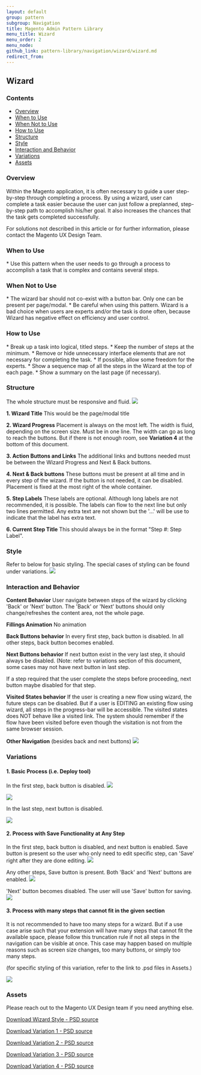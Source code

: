 ```yaml
---
layout: default
group: pattern
subgroup: Navigation
title: Magento Admin Pattern Library
menu_title: Wizard
menu_order: 2
menu_node: 
github_link: pattern-library/navigation/wizard/wizard.md
redirect_from: 
---
```


<h2> Wizard </h2>

<h3> Contents </h3>

* <a href="#overview">Overview</a>
* <a href="#when-to-use">When to Use</a>
* <a href="#when-not-to-use">When Not to Use</a>
* <a href="#how-to-use">How to Use</a>
* <a href="#structure">Structure</a>
* <a href="#style">Style</a>
* <a href="#interaction-and-behavior">Interaction and Behavior</a>
* <a href="#variations">Variations</a>
* <a href="#assets">Assets</a>


<h3 id="overview">Overview</h3>

Within the Magento application, it is often necessary to guide a user step-by-step through completing a process. By using a wizard, user can complete a task easier because the user can just follow a preplanned, step-by-step path to accomplish his/her goal. It also increases the chances that the task gets completed successfully.

For solutions not described in this article or for further information, please contact the Magento UX Design Team.

<h3 id="when-to-use">When to Use</h3>
* Use this pattern when the user needs to go through a process to accomplish a task that is complex and contains several steps. 

<h3 id="when-not-to-use">When Not to Use</h3>
* The wizard bar should not co-exist with a button bar. Only one can be present per page/modal.
* Be careful when using this pattern. Wizard is a bad choice when users are experts and/or the task is done often, because Wizard has negative effect on efficiency and user control.

<h3 id="how-to-use">How to Use</h3>
* Break up a task into logical, titled steps.
* Keep the number of steps at the minimum.
* Remove or hide unnecessary interface elements that are not necessary for completing the task.
* If possible, allow some freedom for the experts.
* Show a sequence map of all the steps in the Wizard at the top of each page.
* Show a summary on the last page (if necessary).

<h3 id="structure">Structure</h3>
The whole structure must be responsive and fluid.

<img src="img/structure-wizard.jpg">

**1. Wizard Title**
This would be the page/modal title

**2. Wizard Progress**
Placement is always on the most left. The width is fluid, depending on the screen size. Must be in one line. The width can go as long to reach the buttons. But if there is not enough room, see **Variation 4** at the bottom of this document.

**3. Action Buttons and Links**
The additional links and buttons needed must be between the Wizard Progress and Next & Back buttons.

**4. Next & Back buttons**
These buttons must be present at all time and in every step of the wizard. If the button is not needed, it can be disabled. Placement is fixed at the most right of the whole container.

**5. Step Labels**
These labels are optional. Although long labels are not recommended, it is possible. The labels can flow to the next line but only two lines permitted. Any extra text are not shown but the '...' will be use to indicate that the label has extra text. 

**6. Current Step Title**
This should always be in the format "Step #: Step Label". 


<h3 id="style">Style</h3>
Refer to below for basic styling. The special cases of styling can be found under variations.
<img src="img/wizard-pattern-styles.jpg">


<h3 id="interaction-and-behavior">Interaction and Behavior</h3>

**Content Behavior**
User navigate between steps of the wizard by clicking 'Back' or 'Next' button.
The 'Back' or 'Next' buttons should only change/refreshes the content area, not the whole page. 

**Fillings Animation**
No animation

**Back Buttons behavior**
In every first step, back button is disabled. In all other steps, back button becomes enabled.

**Next Buttons behavior**
If next button exist in the very last step, it should always be disabled. (Note: refer to variations section of this document, some cases may not have next button in last step.

If a step required that the user complete the steps before proceeding, next button maybe disabled for that step.

**Visited States behavior**
If the user is creating a new flow using wizard, the future steps can be disabled. But if a user is EDITING an existing flow using wizard, all steps in the progress-bar will be accessible. The visited states does NOT behave like a visited link. The system should remember if the flow have been visited before even though the visitation is not from the same browser session.

**Other Navigation** (besides back and next buttons)
<img src="img/wizard-pattern-behavior.jpg">





<h3 id="variations"> Variations </h3>

<h4>1. Basic Process (i.e. Deploy tool)</h4>

In the first step, back button is disabled. 
<img src="img/Variation1.1.png">

<img src="img/Variation1.2.png">

In the last step, next button is disabled.

<img src="img/Variation1.3.png">


<h4>2. Process with Save Functionality at Any Step</h4>

In the first step, back button is disabled, and next button is enabled. Save button is present so the user who only need to edit specific step, can 'Save' right after they are done editing.
<img src="img/Variation3.1.png">


Any other steps, Save button is present. Both 'Back' and 'Next' buttons are enabled.
<img src="img/Variation3.2.png">


'Next' button becomes disabled. The user will use 'Save' button for saving.
<img src="img/Variation3.3.png">


<h4>3. Process with many steps that cannot fit in the given section</h4>

It is not recommended to have too many steps for a wizard. But if a use case arise such that your extension will have many steps that cannot fit the available space, please follow this truncation rule if not all steps in the navigation can be visible at once. This case may happen based on multiple reasons such as screen size changes, too many buttons, or simply too many steps.

(for specific styling of this variation, refer to the link to .psd files in Assets.)

<img src="img/Variation4.png">


<h3 id="assets">Assets</h3>

Please reach out to the Magento UX Design team if you need anything else.

<a href="src/wizard-pattern-styles.psd">Download Wizard Style - PSD source</a>


<a href="src/Variation1.psd">Download Variation 1 - PSD source</a>


<a href="src/Variation2.psd">Download Variation 2 - PSD source</a>


<a href="src/Variation3.psd">Download Variation 3 - PSD source</a>


<a href="src/Variation3.psd">Download Variation 4 - PSD source</a>



